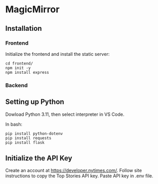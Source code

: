 # MagicMirror

## Installation
### Frontend
Initialize the frontend and install the static server:
```
cd frontend/
npm init -y
npm install express
```

### Backend

## Setting up Python
Dowload Python 3.11, then select interpreter in VS Code.

In bash:

```
pip install python-dotenv
pip install requests
pip install flask

```
## Initialize the API Key
Create an account at https://developer.nytimes.com/.
Follow site instructions to copy the Top Stories API key.
Paste API key in .env file. 
